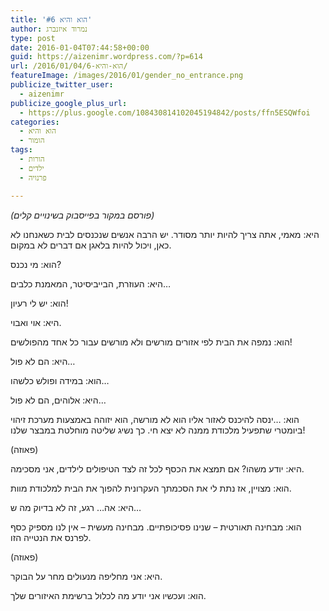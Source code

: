 ```yaml
---
title: 'הוא והיא #6'
author: נמרוד איזנברג
type: post
date: 2016-01-04T07:44:58+00:00
guid: https://aizenimr.wordpress.com/?p=614
url: /2016/01/04/הוא-והיא-6/
featureImage: /images/2016/01/gender_no_entrance.png
publicize_twitter_user:
  - aizenimr
publicize_google_plus_url:
  - https://plus.google.com/108430814102045194842/posts/ffn5ESQWfoi
categories:
  - הוא והיא
  - הומור
tags:
  - הורות
  - ילדים
  - פרנויה

---
```

_(פורסם במקור בפייסבוק בשינויים קלים)_

<span lang="he-IL">היא</span><span lang="en-US">: </span><span lang="he-IL">מאמי</span><span lang="en-US">, </span><span lang="he-IL">אתה צריך להיות יותר מסודר</span><span lang="en-US">. </span><span lang="he-IL">יש הרבה אנשים שנכנסים לבית כשאנחנו לא כאן</span><span lang="en-US">, </span><span lang="he-IL">ויכול להיות בלאגן אם דברים לא במקום</span><span lang="en-US">.</span>

<span lang="he-IL">הוא</span><span lang="en-US">: </span><span lang="he-IL">מי נכנס</span><span lang="en-US">?</span>

<span lang="he-IL">היא</span><span lang="en-US">: </span><span lang="he-IL">העוזרת</span><span lang="en-US">, </span><span lang="he-IL">הבייביסיטר</span><span lang="en-US">, ה</span><span lang="he-IL">מאמנת כלבים</span><span lang="en-US">&#8230;</span>

<span lang="he-IL">הוא</span><span lang="en-US">: </span><span lang="he-IL">יש לי רעיון</span><span lang="en-US">!</span>

<span lang="he-IL">היא</span><span lang="en-US">: </span><span lang="he-IL">אוי ואבוי</span><span lang="en-US">.</span>

<span lang="he-IL">הוא</span><span lang="en-US">: </span><span lang="he-IL">נמפה את הבית לפי אזורים מורשים ולא מורשים עבור כל אחד מהפולשים</span><span lang="en-US">!</span>

<span lang="he-IL">היא</span><span lang="en-US">: </span><span lang="he-IL">הם לא פול</span><span lang="en-US">&#8230;</span>

<span lang="he-IL">הוא</span><span lang="en-US">: </span><span lang="he-IL">במידה ופולש כלשהו</span><span lang="en-US">&#8230;</span>

<span lang="he-IL">היא</span><span lang="en-US">: </span><span lang="he-IL">אלוהים</span><span lang="en-US">, </span><span lang="he-IL">הם לא פול</span><span lang="en-US">&#8230;</span>

<span lang="he-IL">הוא</span><span lang="en-US">: &#8230;</span><span lang="he-IL">ינסה להיכנס לאזור אליו הוא לא מורשה</span><span lang="en-US">, </span><span lang="he-IL">הוא יזוהה באמצעות מערכת זיהוי ביומטרי שתפעיל מלכודת ממנה לא יצא חי.</span><span lang="en-US"> </span><span lang="he-IL">כך נשיג שליטה מוחלטת במבצר שלנו</span><span lang="en-US">!</span>

<span lang="en-US">(</span><span lang="he-IL">פאוזה</span><span lang="en-US">)</span>

<span lang="he-IL">היא</span><span lang="en-US">: </span><span lang="he-IL">יודע משהו</span><span lang="en-US">? </span><span lang="he-IL">אם תמצא את הכסף לכל זה לצד הטיפולים לילדים</span><span lang="en-US">, </span><span lang="he-IL">אני מסכימה</span><span lang="en-US">.</span>

<span lang="he-IL">הוא</span><span lang="en-US">: </span><span lang="he-IL">מצויין</span><span lang="en-US">, </span><span lang="he-IL">אז נתת לי את הסכמתך העקרונית להפוך את הבית למלכודת מוות</span><span lang="en-US">.</span>

<span lang="he-IL">היא</span><span lang="en-US">: </span><span lang="he-IL">אה… רגע</span><span lang="en-US">, </span><span lang="he-IL">זה לא בדיוק מה ש</span><span lang="en-US">&#8230;</span>

<span lang="he-IL">הוא</span><span lang="en-US">: </span><span lang="he-IL">מבחינה תאורטית </span><span lang="en-US">&#8211; </span><span lang="he-IL">שנינו פסיכופתיים</span><span lang="en-US">. </span><span lang="he-IL">מבחינה מעשית – אין לנו מספיק כסף לפרנס את הנטייה הזו</span><span lang="en-US">.</span>

<span lang="en-US">(</span><span lang="he-IL">פאוזה</span><span lang="en-US">)</span>

<span lang="he-IL">היא</span><span lang="en-US">: </span><span lang="he-IL">אני מחליפה מנעולים מחר על הבוקר</span><span lang="en-US">.</span>

הוא: ועכשיו אני יודע מה לכלול ברשימת האיזורים שלך.